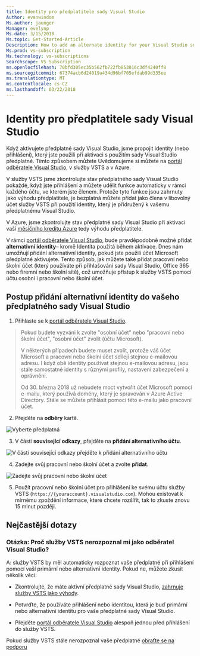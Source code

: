 ```yaml
---
title: Identity pro předplatitele sady Visual Studio
Author: evanwindom
Ms.author: jaunger
Manager: evelynp
Ms.date: 3/15/2018
Ms.topic: Get-Started-Article
Description: How to add an alternate identity for your Visual Studio subscription, to use for VSTS and Azure.
Ms.prod: vs-subscription
Ms.technology: vs-subscriptions
Searchscope: VS Subscription
ms.openlocfilehash: 70bfd305ec35b562fb722fb853016c3df4240ff8
ms.sourcegitcommit: 67374acb6d24019a434d96bf705efdab99d335ee
ms.translationtype: MT
ms.contentlocale: cs-CZ
ms.lasthandoff: 03/22/2018
---
```

# <a name="identities-for-visual-studio-subscribers"></a>Identity pro předplatitele sady Visual Studio

Když aktivujete předplatné sady Visual Studio, jsme propojit identity (nebo přihlášení), který jste použili při aktivaci s použitím sady Visual Studio předplatné. Tímto způsobem můžete Uvědomujeme si můžete na [portál odběratele Visual Studio](https://my.visualstudio.com?wt.mc_id=o~msft~docs), v služby VSTS a v Azure.

V služby VSTS jsme zkontrolujte stav předplatného sady Visual Studio pokaždé, když jste přihlášení a můžete udělit funkce automaticky v rámci každého účtu, ve kterém jste členem. Protože tyto funkce jsou zahrnuty jako výhodu předplatitele, je bezplatná můžete přidat jako člena v libovolný účet služby VSTS při použití identity, který je přidružený k vašemu předplatnému Visual Studio.

V Azure, jsme zkontrolujte stav předplatné sady Visual Studio při aktivaci vaší [měsíčního kreditu Azure](https://azure.microsoft.com/pricing/member-offers/credit-for-visual-studio-subscribers/) tedy výhodu předplatitele.

V rámci [portál odběratele Visual Studio](https://my.visualstudio.com?wt.mc_id=o~msft~docs), bude pravděpodobně možné přidat **alternativní identity**– kromě Identita použitá během aktivace. Dnes nám umožňují přidání alternativní identity, pokud jste použili účet Microsoft předplatné aktivujete. Tento způsob, jak můžete také přidat pracovní nebo školní účet (který používáte při přihlašování sady Visual Studio, Office 365 nebo firemní nebo školní sítě), což umožňuje přístup k služby VSTS pomocí účtu osobní i pracovní nebo školní účet.

## <a name="how-to-add-an-alternate-identity-to-your-visual-studio-subscription"></a>Postup přidání alternativní identity do vašeho předplatného sady Visual Studio

1. Přihlaste se k [portál odběratele Visual Studio](https://my.visualstudio.com?wt.mc_id=o~msft~docs).

  > Pokud budete vyzváni k zvolte "osobní účet" nebo "pracovní nebo školní účet", "osobní účet" zvolit (účtu Microsoft).
  >
  > V některých případech budete muset zvolit, protože váš účet Microsoft a pracovní nebo školní účet sdílejí stejnou e-mailovou adresu. I když obě identity používat stejnou e-mailovou adresu, jsou stále samostatné identity s různými profily, nastavení zabezpečení a oprávnění.
  >
  > Od 30. března 2018 už nebudete moct vytvořit účet Microsoft pomocí e-mailu, který používá domény, který je spravován v Azure Active Directory. Stále se můžete přihlásit pomocí této e-mailu jako pracovní účet.

2. Přejděte na **odběry** kartě.

  ![Vyberte předplatná](_img/vs-alternate-identity/choose-subscriptions-my-visual-studio-com-portal.png)

3. V části **související odkazy**, přejděte na **přidání alternativního účtu**.

  ![V části související odkazy přejděte k přidání alternativního účtu](_img/vs-alternate-identity/add-alternate-account-my-visual-studio-com-portal.png)

4. Zadejte svůj pracovní nebo školní účet a zvolte **přidat**.

  ![Zadejte svůj pracovní nebo školní účet](_img/vs-alternate-identity/enter-alternate-account-my-visual-studio-com-portal.png)

5. Použít pracovní nebo školní účet pro přihlášení ke svému účtu služby VSTS (```https://{youraccount}.visualstudio.com```). Mohou existovat k mírnému zpoždění informace, které chcete rozšířit, tak to zkuste znovu 15 minut později. 

## <a name="faq"></a>Nejčastější dotazy

### <a name="q--why-doesnt-vsts-recognize-me-as-a-visual-studio-subscriber"></a>Otázka: Proč služby VSTS nerozpoznal mi jako odběratel Visual Studio?
A: služby VSTS by měl automaticky rozpoznat vaše předplatné při přihlášení pomocí vaší primární nebo alternativní identity. Pokud ne, můžete zkusit několik věcí:

* Zkontrolujte, že máte aktivní předplatné sady Visual Studio, [zahrnuje služby VSTS jako výhody](vs-vsts.md).

* Potvrďte, že používáte přihlášení nebo identitou, která je buď primární nebo alternativní identitu pro vaše předplatné sady Visual Studio.

* Přejděte [portál odběratele Visual Studio](https://my.visualstudio.com?wt.mc_id=o~msft~docs) alespoň jednou před přihlášení do služby VSTS.

Pokud služby VSTS stále nerozpoznal vaše předplatné [obraťte se na podporu](https://www.visualstudio.com/team-services/support/)

